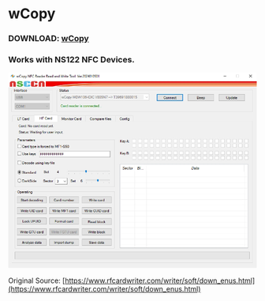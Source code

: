 # wCopy

### **DOWNLOAD: [wCopy](https://github.com/skylandersNFC/wCopy/releases/tag/2024.01.05)**

### Works with NS122 NFC Devices.

![wCopy_2024010501](https://raw.githubusercontent.com/skylandersNFC/wCopy/main/images/wCopy_2024010501.jpg)

Original Source: [https://www.rfcardwriter.com/writer/soft/down_enus.html](https://www.rfcardwriter.com/writer/soft/down_enus.html)
